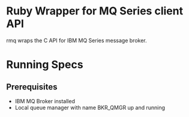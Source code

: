 Ruby Wrapper for MQ Series client API
=====================================
rmq wraps the C API for IBM MQ Series message broker.

Running Specs
=============

Prerequisites
-------------

* IBM MQ Broker installed
* Local queue manager with name BKR_QMGR up and running
